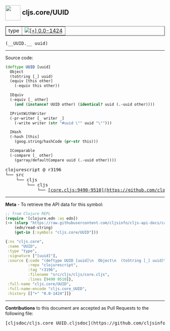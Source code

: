 ## <img width="48px" valign="middle" src="http://i.imgur.com/Hi20huC.png"> cljs.core/UUID

 <table border="1">
<tr>

<td>type</td>
<td><a href="https://github.com/cljsinfo/cljs-api-docs/tree/0.0-1424"><img valign="middle" alt="[+] 0.0-1424" src="https://img.shields.io/badge/+-0.0--1424-lightgrey.svg"></a> </td>
</tr>
</table>

 <samp>
(__UUID.__ uuid)<br>
</samp>

---





Source code:

```clj
(deftype UUID [uuid]
  Object
  (toString [_] uuid)
  (equiv [this other]
    (-equiv this other))

  IEquiv
  (-equiv [_ other]
    (and (instance? UUID other) (identical? uuid (.-uuid other))))

  IPrintWithWriter
  (-pr-writer [_ writer _]
    (-write writer (str "#uuid \"" uuid "\"")))

  IHash
  (-hash [this]
    (goog.string/hashCode (pr-str this)))

  IComparable
  (-compare [_ other]
    (garray/defaultCompare uuid (.-uuid other))))
```

 <pre>
clojurescript @ r3196
└── src
    └── cljs
        └── cljs
            └── <ins>[core.cljs:9490-9510](https://github.com/clojure/clojurescript/blob/r3196/src/cljs/cljs/core.cljs#L9490-L9510)</ins>
</pre>


---

__Meta__ - To retrieve the API data for this symbol:

```clj
;; from Clojure REPL
(require '[clojure.edn :as edn])
(-> (slurp "https://raw.githubusercontent.com/cljsinfo/cljs-api-docs/catalog/cljs-api.edn")
    (edn/read-string)
    (get-in [:symbols "cljs.core/UUID"]))
```

```clj
{:ns "cljs.core",
 :name "UUID",
 :type "type",
 :signature ["[uuid]"],
 :source {:code "(deftype UUID [uuid]\n  Object\n  (toString [_] uuid)\n  (equiv [this other]\n    (-equiv this other))\n\n  IEquiv\n  (-equiv [_ other]\n    (and (instance? UUID other) (identical? uuid (.-uuid other))))\n\n  IPrintWithWriter\n  (-pr-writer [_ writer _]\n    (-write writer (str \"#uuid \\\"\" uuid \"\\\"\")))\n\n  IHash\n  (-hash [this]\n    (goog.string/hashCode (pr-str this)))\n\n  IComparable\n  (-compare [_ other]\n    (garray/defaultCompare uuid (.-uuid other))))",
          :repo "clojurescript",
          :tag "r3196",
          :filename "src/cljs/cljs/core.cljs",
          :lines [9490 9510]},
 :full-name "cljs.core/UUID",
 :full-name-encode "cljs.core_UUID",
 :history [["+" "0.0-1424"]]}

```

---

__Contributions__ to this document are accepted as Pull Requests to the following file:

 <pre>
[cljsdoc/cljs.core_UUID.cljsdoc](https://github.com/cljsinfo/cljs-api-docs/blob/master/cljsdoc/cljs.core_UUID.cljsdoc)
</pre>

